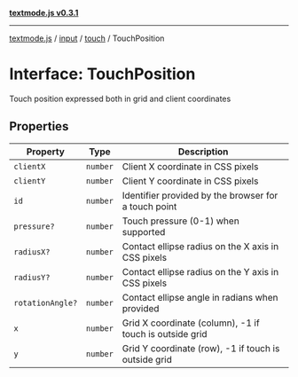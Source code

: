 [**textmode.js v0.3.1**](../../../../../../README.md)

***

[textmode.js](../../../../../../README.md) / [input](../../../README.md) / [touch](../README.md) / TouchPosition

# Interface: TouchPosition

Touch position expressed both in grid and client coordinates

## Properties

| Property | Type | Description |
| ------ | ------ | ------ |
| <a id="clientx"></a> `clientX` | `number` | Client X coordinate in CSS pixels |
| <a id="clienty"></a> `clientY` | `number` | Client Y coordinate in CSS pixels |
| <a id="id"></a> `id` | `number` | Identifier provided by the browser for a touch point |
| <a id="pressure"></a> `pressure?` | `number` | Touch pressure (0-1) when supported |
| <a id="radiusx"></a> `radiusX?` | `number` | Contact ellipse radius on the X axis in CSS pixels |
| <a id="radiusy"></a> `radiusY?` | `number` | Contact ellipse radius on the Y axis in CSS pixels |
| <a id="rotationangle"></a> `rotationAngle?` | `number` | Contact ellipse angle in radians when provided |
| <a id="x"></a> `x` | `number` | Grid X coordinate (column), -1 if touch is outside grid |
| <a id="y"></a> `y` | `number` | Grid Y coordinate (row), -1 if touch is outside grid |
